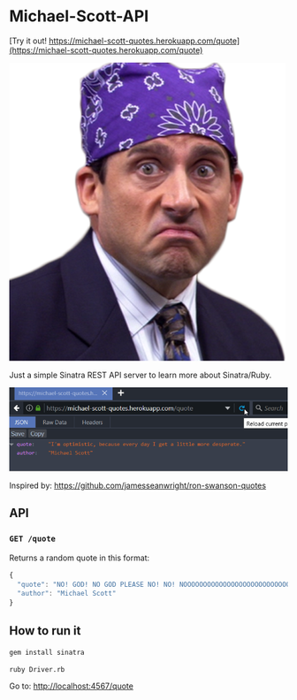 # Michael-Scott-API
[Try it out! https://michael-scott-quotes.herokuapp.com/quote](https://michael-scott-quotes.herokuapp.com/quote)

![Prison Mike](prisonMike.png)

Just a simple Sinatra REST API server to learn more about Sinatra/Ruby.

![Demo](demo.gif)

Inspired by: https://github.com/jamesseanwright/ron-swanson-quotes

## API

### `GET /quote`
Returns a random quote in this format:
```javascript
{
  "quote": "NO! GOD! NO GOD PLEASE NO! NO! NOOOOOOOOOOOOOOOOOOOOOOOOOOOOO",
  "author": "Michael Scott"
}
```

## How to run it
```gem install sinatra```

```ruby Driver.rb```

Go to: [http://localhost:4567/quote](http://localhost:4567/quote)
